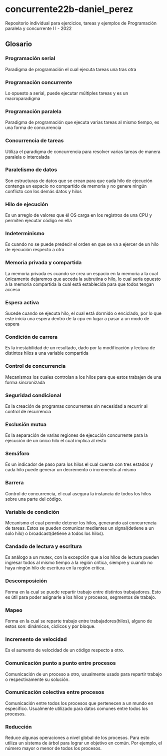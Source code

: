 # concurrente22b-daniel_perez

Repositorio individual para ejercicios, tareas y ejemplos de Programación paralela y concurrente l l - 2022

## Glosario

### Programación serial

Paradigma de programación el cual ejecuta tareas una tras otra
    
### Programación concurrente

Lo opuesto a serial, puede ejecutar múltiples tareas y es un macroparadigma

### Programación paralela

Paradigma de programación que ejecuta varias tareas al mismo tiempo, es una forma de concurrencia

### Concurrencia de tareas

Utiliza el paradigma de concurrencia para resolver varias tareas de manera paralela o intercalada

### Paralelismo de datos

Son estructuras de datos que se crean para que cada hilo de ejecución contenga un espacio
no compartido de memoria y no genere ningún conflicto con los demás datos y hilos

### Hilo de ejecución

Es un arreglo de valores que él OS carga en los registros de una CPU y permiten
ejecutar código en ella

### Indeterminismo

Es cuando no se puede predecir el orden en que se va a ejercer de un hilo de
ejecución respecto a otro

### Memoria privada y compartida

La memoria privada es cuando se crea un espacio en la memoria a la cual únicamente dejaremos que acceda
la subrutina o hilo, lo cual sería opuesto a la memoria compartida la cual está establecida para que
todos tengan acceso

### Espera activa

Sucede cuando se ejecuta hilo, el cual está dormido o enciclado, por lo que este inicia una espera
dentro de la cpu en lugar a pasar a un modo de espera

### Condición de carrera

Es la inestabilidad de un resultado, dado por la modificación y lectura de distintos hilos a una
variable compartida

### Control de concurrencia

Mecanismos los cuales controlan a los hilos para que estos trabajen de una forma sincronizada

### Seguridad condicional

Es la creación de programas concurrentes sin necesidad a recurrir al control de recurrencia

### Exclusión mutua

Es la separación de varias regiones de ejecución concurrente para la ejecución de un único hilo el cual
implica al resto

### Semáforo

Es un indicador de paso para los hilos el cual cuenta con tres estados y cada hilo puede generar un
decremento o incremento al mismo

### Barrera

Control de concurrencia, el cual asegura la instancia de todos los hilos sobre una parte del
código.

### Variable de condición

Mecanismo el cual permite detener los hilos, generando así concurrencia de tareas. Estos se pueden comunicar
mediantes un signal(detiene a un solo hilo) o broadcast(detiene a todos los hilos).

### Candado de lectura y escritura

Es análogo a un mutex, con la excepción que a los hilos de lectura pueden ingresar todos al mismo tiempo
a la región crítica, siempre y cuando no haya ningún hilo de escritura en la región crítica.

### Descomposición

Forma en la cual se puede repartir trabajo entre distintos trabajadores. Esto es útil para poder asignarle
a los hilos y procesos, segmentos de trabajo.

### Mapeo

Forma en la cual se reparte trabajo entre trabajadores(hilos), alguno de estos son: dinámicos,
cíclicos y por bloque.

### Incremento de velocidad

Es el aumento de velocidad de un código respecto a otro.

### Comunicación punto a punto entre procesos

Comunicación de un proceso a otro, usualmente usado para repartir trabajo
o respectivamente su solución.

### Comunicación colectiva entre procesos

Comunicación entre todos los procesos que pertenecen a un mundo en específico. Usualmente
utilizado para datos comunes entre todos los procesos.

### Reducción

Reduce algunas operaciones a nivel global de los procesos. Para esto utiliza un sistema de árbol
para lograr un objetivo en común. Por ejemplo, el número mayor o menor de todos los procesos.
